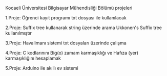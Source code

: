Kocaeli Üniversitesi Bilgisayar Mühendisliği Bölümü projeleri


1.Proje:
    Öğrenci kayıt programı 
    txt dosyası ile kullanılacak

2.Proje:
    Suffix tree kullanarak string üzerinde arama
    Ukkonen's Suffix tree kullanılmıştır
    
3.Proje:
    Havalimanı sistemi
    txt dosyaları üzerinde çalışma
    
4.Proje:
    C kodlarınını Big(o) zamam karmaşıklığı ve Hafıza (yer) karmaşıklığını hesaplamak
    
5.Proje:
    Arduino ile akıllı ev sistemi
    
